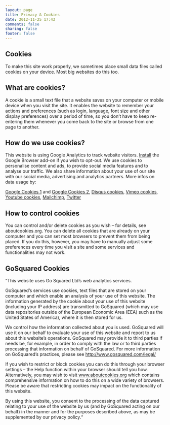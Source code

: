 ```yaml
---
layout: page
title: Privacy & Cookies
date: 2012-11-25 17:43
comments: false
sharing: false
footer: false
---
```

<h2 id="cookies">Cookies</h2>
To make this site work properly, we sometimes place small data files called cookies on your device. Most big websites do this too.

## What are cookies?
A cookie is a small text file that a website saves on your computer or mobile device when you visit the site. It enables the website to remember your actions and preferences (such as login, language, font size and other display preferences) over a period of time, so you don’t have to keep re-entering them whenever you come back to the site or browse from one page to another. 

## How do we use cookies?
This website is using Google Analytics to track website visitors. <a href="https://tools.google.com/dlpage/gaoptout?hl=en-GB" target="_blank">Install</a> the Google Browser add-on if you wish to opt-out. We use cookies to personalise content and ads, to provide social media features and to analyse our traffic. We also share information about your use of our site with our social media, advertising and analytics partners. More infos on data usage by:

<a href="http://www.google.com/intl/en/policies/privacy/partners/">Google Cookies 1</a> and <a href="http://www.google.com/intl/en/policies/privacy/partners/">Google Cookies 2</a>, <a href="http://www.google.com/intl/en/policies/privacy/partners/">Disqus cookies</a>, <a href="http://www.google.com/intl/en/policies/privacy/partners/">Vimeo cookies</a>, <a href="http://www.google.com/intl/en/policies/privacy/partners/">Youtube cookies</a>, <a href="http://mailchimp.com/legal/privacy/">Mailchimp</a>, <a href="https://twitter.com/privacy?lang=en">Twitter</a>

## How to control cookies
You can control and/or delete cookies as you wish – for details, see aboutcookies.org. You can delete all cookies that are already on your computer and you can set most browsers to prevent them from being placed. If you do this, however, you may have to manually adjust some preferences every time you visit a site and some services and functionalities may not work.


## GoSquared Cookies
“This website uses Go Squared Ltd’s web analytics services.

GoSquared’s services use cookies, text files that are stored on your computer and which enable an analysis of your use of this website. The information generated by the cookie about your use of this website (including your IP address) are transmitted to GoSquared (which may use data repositories outside of the European Economic Area (EEA) such as the United States of America), where it is then stored for us.

We control how the information collected about you is used. GoSquared will use it on our behalf to evaluate your use of this website and report to us about this website’s operations. GoSquared may provide it to third parties if needs be, for example, in order to comply with the law or to third parties processing that information on behalf of GoSquared. For more information on GoSquared’s practices, please see http://www.gosquared.com/legal/

If you wish to restrict or block cookies you can do this through your browser settings – the Help function within your browser should tell you how. Alternatively, you may wish to visit www.aboutcookies.org which contains comprehensive information on how to do this on a wide variety of browsers. Please be aware that restricting cookies may impact on the functionality of this website.

By using this website, you consent to the processing of the data captured relating to your use of the website by us (and by GoSquared acting on our behalf) in the manner and for the purposes described above, as may be supplemented by our privacy policy.“
